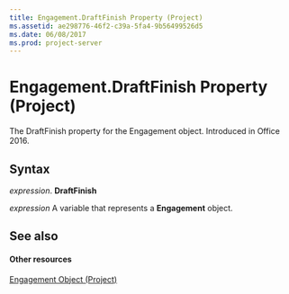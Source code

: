 ```yaml
---
title: Engagement.DraftFinish Property (Project)
ms.assetid: ae298776-46f2-c39a-5fa4-9b56499526d5
ms.date: 06/08/2017
ms.prod: project-server
---
```



# Engagement.DraftFinish Property (Project)

The DraftFinish property for the Engagement object. Introduced in Office 2016.


## Syntax

 _expression_. **DraftFinish**

 _expression_ A variable that represents a **Engagement** object.


## See also


#### Other resources


[Engagement Object (Project)](engagement-object-project.md)

